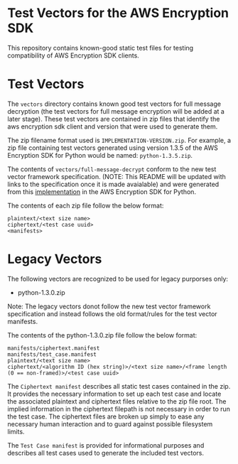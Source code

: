 # Test Vectors for the AWS Encryption SDK

This repository contains known-good static test files for testing compatibility of AWS Encryption
SDK clients.

# Test Vectors

The `vectors` directory contains known good test vectors for full message decryption (the test vectors 
for full message encryption will be added at a later stage). These test vectors are contained in zip files 
that identify the aws encryption sdk client and version that were used to generate them. 

The zip filename format used is `IMPLEMENTATION-VERSION.zip`. For example, a zip file containing test vectors
 generated using version 1.3.5 of the AWS Encryption SDK for Python would be named:  `python-1.3.5.zip`.

The contents of `vectors/full-message-decrypt` conform to the new test vector framework specification.
(NOTE: This README will be updated with links to the specification once it is made avaialable) and were generated 
from this [implementation](https://github.com/aws/aws-encryption-sdk-python/tree/master/test_vector_handlers) in 
the AWS Encryption SDK for Python.

The contents of each zip file follow the below format:
```
plaintext/<text size name>
ciphertext/<test case uuid>
<manifests>
```

# Legacy Vectors

The following vectors are recognized to be used for legacy purporses only:
- python-1.3.0.zip

Note: The legacy vectors donot follow the new test vector framework specification and instead follows the old 
format/rules for the test vector manifests. 

The contents of the python-1.3.0.zip file follow the below format:
```
manifests/ciphertext.manifest
manifests/test_case.manifest
plaintext/<text size name>
ciphertext/<algorithm ID (hex string)>/<text size name>/<frame length (0 == non-framed)>/<test case uuid>
```

The `Ciphertext manifest` describes all static test cases contained in the zip.  It provides
the necessary information to set up each test case and locate the associated plaintext and
ciphertext files relative to the zip file root.  The implied information in the ciphertext
filepath is not necessary in order to run the test case. The ciphertext files are broken
up simply to ease any necessary human interaction and to guard against possible filesystem
limits.

The `Test Case manifest` is provided for informational purposes and describes all test cases
used to generate the included test vectors.
